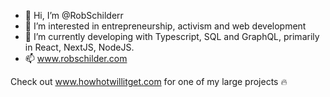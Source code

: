 - 👋 Hi, I’m @RobSchilderr
- 👀 I’m interested in entrepreneurship, activism and web development
- 🌱 I’m currently developing with Typescript, SQL and GraphQL, primarily in React, NextJS, NodeJS.
- 📫 www.robschilder.com

Check out www.howhotwillitget.com for one of my large projects 🔥

<!---
RobSchilderr/RobSchilderr is a ✨ special ✨ repository because its `README.md` (this file) appears on your GitHub profile.
You can click the Preview link to take a look at your changes.
--->
